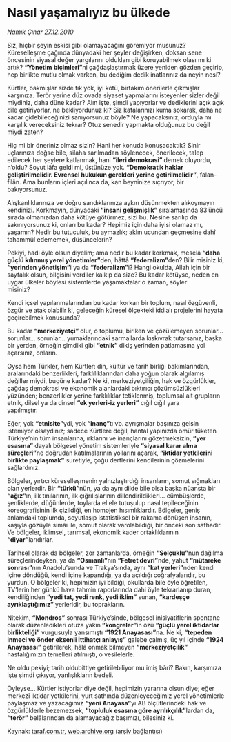 # Nasıl yaşamalıyız bu ülkede 

*Namık Çınar 27.12.2010*

<div class="yazi"><p>Siz, hiçbir şeyin eskisi gibi olamayacağını göremiyor musunuz? Küreselleşme çağında dünyadaki her şeyler değişirken, doksan sene öncesinin siyasal değer yargılarını oldukları gibi koruyabilmek olası mı ki artık? <b>“Yönetim</b> <b>biçimleri”</b>ni çağdaşlaştırmak üzere yeniden gözden geçirip, hep birlikte mutlu olmak varken, bu dediğim dedik inatlarınız da neyin nesi?</p>
<p>Kürtler, bakmışlar sizde tık yok, iyi kötü, birtakım önerilerle çıkmışlar karşınıza. Terör yerine düz ovada siyaset yapmalarını isteyenler sizler değil miydiniz, daha düne kadar? Alın işte, şimdi yapıyorlar ve dediklerini açık açık dile getiriyorlar, ne bekliyordunuz ki? Siz kafalarınızı kuma sokarak, daha ne kadar gidebileceğinizi sanıyorsunuz böyle? Ne yapacaksınız, orduyla mı karşılık vereceksiniz tekrar? Otuz senedir yapmakta olduğunuz bu değil miydi zaten? </p>
<p>Hiç mi bir öneriniz olmaz sizin? Hani her konuda konuşacaktık? Sinir uçlarınıza değse bile, silaha sarılmadan söylenecek, önerilecek, talep edilecek her şeylere katlanmak, hani <b>“ileri demokrasi” </b>demek oluyordu, n’oldu? Soyut lâfa geldi mi, üstünüze yok. <b>“Demokratik haklar geliştirilmelidir. Evrensel hukukun gerekleri yerine getirilmelidir”</b>, falan-filân. Ama bunların içleri açılınca da, kan beyninize sıçrıyor, bir bakıyorsunuz.</p>
<p>Alışkanlıklarınıza ve doğru sandıklarınıza aykırı düşünmekten alıkoymayın kendinizi. Korkmayın, dünyadaki <b>“insani gelişmişlik” </b>sıralamasında 83’üncü sırada olmanızdan daha kötüye götürmez, sizi bu. Nesine sarılıp da sakınıyorsunuz ki, onları bu kadar? Hepimiz için daha iyisi olamaz mı, yaşamın? Nedir bu tutuculuk, bu aymazlık; aklın ucundan geçmesine dahî tahammül edememek, düşüncelerin?</p>
<p>Pekiyi, hadi öyle olsun diyelim; ama nedir bu kadar korkmak, meselâ <b>“daha güçlü kılınmış yerel yönetimler”</b>den, hâttâ <b>“federalizm”</b>den? Bilir misiniz ki, <b>“yerinden yönetişim”</b>i ya da <b>“federalizm”</b>i? Hangi okulda, Allah için bir sayfalık olsun, bilgisini verdiler kalkıp da size? Bu kadar kötüyse, neden en uygar ülkeler böylesi sistemlerde yaşamaktalar o zaman, söyler misiniz?                </p>
<p>Kendi içsel yapılanmalarından bu kadar korkan bir toplum, nasıl özgüvenli, özgür ve atak olabilir ki, geleceğin küresel ölçekteki iddialı projelerini hayata geçirebilmek konusunda?</p>
<p>Bu kadar <b>“merkeziyetçi” </b>olur, o toplumu, biriken ve çözülemeyen sorunlar... sorunlar... sorunlar... yumaklarındaki sarmallarda kıskıvrak tutarsanız, başka bir yerden, örneğin şimdiki gibi <b>“etnik”</b> dikiş yerinden patlamasına yol açarsınız, onların.</p>
<p>Oysa hem Türkler, hem Kürtler: din, kültür ve tarih birliği bakımlarından, aralarındaki benzerlikleri, farklılıklarından daha yoğun olarak algılamış değiller miydi, bugüne kadar? Ne ki, merkeziyetçiliğin, hak ve özgürlükler, çağdaş demokrasi ve ekonomik alanlardaki bıktırıcı çözümsüzlükleri yüzünden; benzerlikler yerine farklılıklar tetiklenmiş, toplumsal alt grupların etnik, dilsel ya da dinsel <b>“ek yerleri-iz yerleri”</b> cığıl cığıl yara yapılmıştır.                                                 </p>
<p>Eğer, yok <b>“etnisite”</b>ydi, yok <b>“inanç”</b>tı vb. ayrışmalar başınıza gelsin istemiyor olsaydınız; sadece Kürtlere değil, hantal yapınızda ömür tüketen Türkiye’nin tüm insanlarına, ırklarını ve inançlarını gözetmeksizin, <b>“yer esasına”</b> dayalı bölgesel yönetim sistemleriyle <b>“siyasal karar alma süreçleri”</b>ne doğrudan katılmalarının yollarını açarak, <b>“iktidar yetkilerini birlikte paylaşmak”</b> suretiyle, çoğu dertlerini kendilerinin çözmelerini sağlardınız.                                     </p>
<p>Bölgeler, yırtıcı küreselleşmenin yalnızlaştırdığı insanların, somut sığınakları olan yerlerdir. Bir <b>“türkü”</b>nün, ya da aynı dilde bile olsa başka nüansta bir <b>“ağız”</b>ın, ilk tınılarının, ilk çığrılışlarının dillendirildikleri... cümbüşlerde, şenliklerde, düğünlerde, toylarda el ele tutuşulup nasıl tepileceğinin koreografisinin ilk çizildiği, en homojen hısımlıklardır. Bölgeler, geniş anlamdaki toplumda, soyutlaşıp istatistiksel bir rakama dönüşen insanın, kaşıyla gözüyle simâı ile, somut olarak varolabildiği, bir önceki son safhadır. Ve bölgeler, iklimsel, tarımsal, ekonomik kader ortaklıklarının <b>“diyar”</b>larıdırlar.</p>
<p>Tarihsel olarak da bölgeler, zor zamanlarda, örneğin <b>“Selçuklu”</b>nun dağılma süreçlerindeyken, ya da <b>“Osmanlı”</b>nın <b>“Fetret devri”</b>nde, yahut <b>“mütareke sonrası”</b>nın Anadolu’sunda ve Trakya’sında, aynı <b>“kat yerleri”</b>nden kendi içine döndüğü, kendi içine kapandığı, ya da açıldığı coğrafyalarıdır, bu yurdun. O bölgeler ki, hepimizin iyi bildiği, okullarda bile öyle öğretilen, TV’lerin her günkü hava tahmin raporlarında dahi öyle tekrarlanıp duran, kendiliğinden <b>“yedi tat, yedi renk, yedi iklim”</b> sunan, <b>“kardeşçe ayrıklaştığımız”</b> yerleridir, bu toprakların.               </p>
<p>Nitekim, <b>“Mondros”</b> sonrası Türkiye’sinde, bölgesel inisiyatiflerin spontane olarak düzenledikleri otuza yakın<b> “kongreler”</b>in özü <b>“güçlü yerel iktidarlar birlikteliği”</b> vurgusuyla yansımıştı <b>“1921 Anayasası”</b>na. Ne ki, <b>“tepeden inmeci ve önder eksenli İttihatçı anlayış”</b> galebe çalmış, üç yıl içinde <b>“1924 Anayasası”</b> getirilerek, hâlâ onmak bilmeyen <b>“merkeziyetçilik”</b> hastalığımızın temelleri atılmıştı, o vesilelerle.</p>
<p>Ne oldu pekiyi; tarih oldubittiye getirilebiliyor mu imiş bâri? Bakın, karşımıza işte şimdi çıkıyor, yanlışlıkların bedeli.</p>
<p>Öyleyse... Kürtler istiyorlar diye değil, hepimizin yararına olsun diye; eğer merkezî iktidar yetkilerini, yurt sathında düzenleyeceğimiz yerel yönetimlerle paylaşmaz ve yazacağımız <b>“yeni Anayasa”</b>yı AB ölçütlerindeki hak ve özgürlüklerle bezemezsek, <b>“topluluk esasına göre ayrılıkçılık”</b>lardan da, <b>“terör”</b> belâlarından da alamayacağız başımızı, bilesiniz ki.</p>
</div>

Kaynak: [taraf.com.tr](http://www.taraf.com.tr/namik-cinar/makale-nasil-yasamaliyiz-bu-ulkede.htm), [web.archive.org (arşiv bağlantısı)](http://web.archive.org/web/20131107171320/http://www.taraf.com.tr/namik-cinar/makale-nasil-yasamaliyiz-bu-ulkede.htm)
